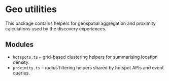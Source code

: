# Geo utilities

This package contains helpers for geospatial aggregation and proximity calculations used by the discovery experiences.

## Modules

- `hotspots.ts` – grid-based clustering helpers for summarising location density.
- `proximity.ts` – radius filtering helpers shared by hotspot APIs and event queries.

